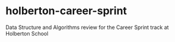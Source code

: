 # holberton-career-sprint
Data Structure and Algorithms review for the Career Sprint track at Holberton School
